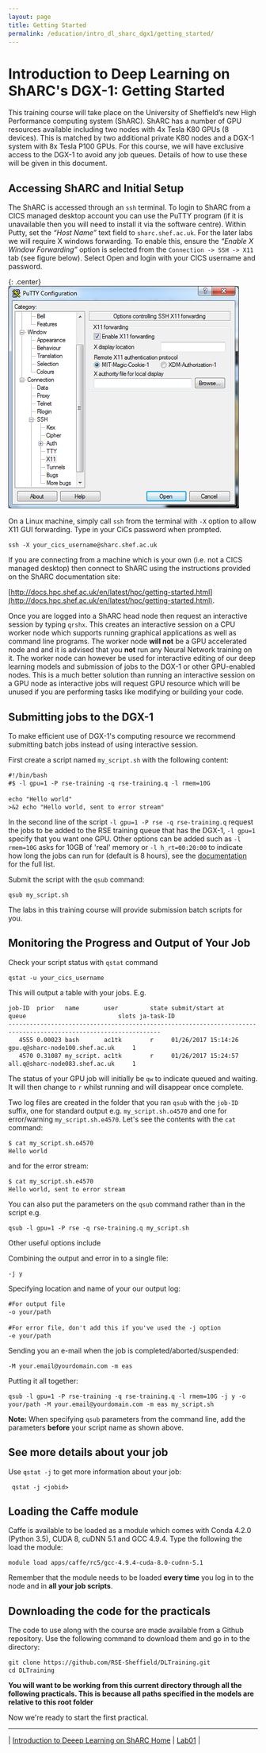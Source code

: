 ```yaml
---
layout: page
title: Getting Started
permalink: /education/intro_dl_sharc_dgx1/getting_started/
---
```


# Introduction to Deep Learning on ShARC's DGX-1: Getting Started #


This training course will take place on the University of Sheffield’s new High Performance computing system (ShARC). ShARC has a number of GPU resources available including two nodes with 4x Tesla K80 GPUs (8 devices). This is matched by two additional private K80 nodes and a DGX-1 system with 8x Tesla P100 GPUs. For this course, we will have exclusive access to the DGX-1 to avoid any job queues. Details of how to use these will be given in this document.

## Accessing ShARC and Initial Setup ##

The ShARC is accessed through an `ssh` terminal. To login to ShARC from a CICS managed desktop account you can use the PuTTY program (if it is unavailable then you will need to install it via the software centre). Within Putty, set the *“Host Name”* text field to `sharc.shef.ac.uk`. For the later labs we will require X windows forwarding. To enable this, ensure the *“Enable X Window Forwarding”* option is selected from the `Connection -> SSH -> X11` tab (see figure below). Select Open and login with your CICS username and password.

{: .center}
![Putty configuration](/static/img/intro_dl_sharc_dgx1/putty_config.png)

On a Linux machine, simply call `ssh` from the terminal with `-X` option to allow X11 GUI forwarding. Type in your CiCs password when prompted.

```
ssh -X your_cics_username@sharc.shef.ac.uk
```

If you are connecting from a machine which is your own (i.e. not a CICS managed desktop) then connect to ShARC using the instructions provided on the ShARC documentation site:

[http://docs.hpc.shef.ac.uk/en/latest/hpc/getting-started.html](http://docs.hpc.shef.ac.uk/en/latest/hpc/getting-started.html).

Once you are logged into a ShARC head node then request an interactive session by typing `qrshx`. This creates an interactive session on a CPU worker node which supports running graphical applications as well as command line programs. The worker node **will not** be a GPU accelerated node and and it is advised that you **not** run any Neural Network training on it. The worker node can however be used for interactive editing of our deep learning models and submission of jobs to the DGX-1 or other GPU-enabled nodes. This is a much better solution than running an interactive session on a GPU node as interactive jobs will request GPU resource which will be unused if you are performing tasks like modifying or building your code.


## Submitting jobs to the DGX-1 ##

To make efficient use of DGX-1's computing resource we recommend submitting batch jobs instead of using interactive session.

First create a script named `my_script.sh` with the following content:

```
#!/bin/bash
#$ -l gpu=1 -P rse-training -q rse-training.q -l rmem=10G

echo "Hello world"
>&2 echo "Hello world, sent to error stream"
```

In the second line of the script `-l gpu=1 -P rse -q rse-training.q` request the jobs to be added to the RSE training queue that has the DGX-1, `-l gpu=1` specify that you want one GPU. Other options can be added such as `-l rmem=10G` asks for 10GB of 'real' memory or `-l h_rt=00:20:00` to indicate how long the jobs can  run for (default is 8 hours), see the [documentation](https://www.shef.ac.uk/cics/research/hpc/sharc/batch) for the full list.

Submit the script with the `qsub` command:

```
qsub my_script.sh
```

The labs in this training course will provide submission batch scripts for you.


## Monitoring the Progress and Output of Your Job ##

Check your script status with `qstat` command

```
qstat -u your_cics_username
```

This will output a table with your jobs. E.g.

```
job-ID  prior   name       user         state submit/start at     queue                          slots ja-task-ID
-----------------------------------------------------------------------------------------------------------------
   4555 0.00023 bash       ac1tk        r     01/26/2017 15:14:26 gpu.q@sharc-node100.shef.ac.uk     1
   4570 0.31087 my_script. ac1tk        r     01/26/2017 15:24:57 all.q@sharc-node083.shef.ac.uk     1
```

The status of your GPU job will initially be `qw` to indicate queued and waiting. It will then change to `r` whilst running and will disappear once complete.

Two log files are created in the folder that you ran `qsub` with the `job-ID` suffix, one for standard output e.g. `my_script.sh.o4570` and one for error/warning `my_script.sh.e4570`. Let's see the contents with the `cat` command:

```
$ cat my_script.sh.o4570
Hello world
```

and for the error stream:

```
$ cat my_script.sh.e4570
Hello world, sent to error stream
```

You can also put the parameters on the `qsub` command rather than in the script e.g.

```
qsub -l gpu=1 -P rse -q rse-training.q my_script.sh
```

Other useful options include

Combining the output and error in to a single file:

```
-j y
```

Specifying location and name of your our output log:

```
#For output file
-o your/path

#For error file, don't add this if you've used the -j option
-e your/path
```

Sending you an e-mail when the job is completed/aborted/suspended:

```
-M your.email@yourdomain.com -m eas
```

Putting it all together:

```
qsub -l gpu=1 -P rse-training -q rse-training.q -l rmem=10G -j y -o your/path -M your.email@yourdomain.com -m eas my_script.sh
```

**Note:** When specifying `qsub` parameters from the command line, add the parameters **before** your script name as shown above.

## See more details about your job ##

Use `qstat -j` to get more information about your job:

```
 qstat -j <jobid>
```

## Loading the Caffe module ##

Caffe is available to be loaded as a module which comes with Conda 4.2.0 (Python 3.5), CUDA 8, cuDNN 5.1 and GCC 4.9.4. Type the following the load the module:

```
module load apps/caffe/rc5/gcc-4.9.4-cuda-8.0-cudnn-5.1
```

Remember that the module needs to be loaded **every time** you log in to the node and in **all your job scripts**.

## Downloading the code for the practicals ##

The code to use along with the course are made available from a Github repository. Use the following command to download them and go in to the directory:

```
git clone https://github.com/RSE-Sheffield/DLTraining.git
cd DLTraining
```

**You will want to be working from this current directory through all the following practicals. This is because all paths specified in the models are relative to this root folder**

Now we're ready to start the first practical.

---

&#124; [Introduction to Deeep Learning on ShARC Home](../) &#124; [Lab01](../lab01) &#124;
